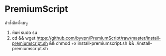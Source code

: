 # PremiumScript

คำสั่งติดตั้งเมนู

1. พิมพ์ sudo su
2. cd && wget https://github.com/byvpn/PremiumScript/raw/master/install-premiumscript.sh && chmod +x install-premiumscript.sh && ./install-premiumscript.sh
